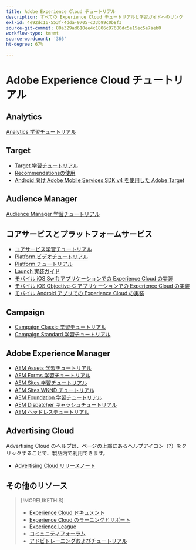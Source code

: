 ```yaml
---
title: Adobe Experience Cloud チュートリアル
description: すべての Experience Cloud チュートリアルと学習ガイドへのリンク
exl-id: 4e92dc16-553f-4dda-9705-c33b99c0b8f3
source-git-commit: 80a329ad610ee4c1806c97680dc5e15ec5e7aeb0
workflow-type: tm+mt
source-wordcount: '366'
ht-degree: 67%

---
```


# Adobe Experience Cloud チュートリアル

## Analytics

[Analytics 学習チュートリアル](https://experienceleague.adobe.com/docs/analytics-learn/tutorials/overview.html?lang=ja)

## Target

* [Target 学習チュートリアル](https://experienceleague.adobe.com/docs/target-learn/tutorials/overview.html?lang=en)
* [Recommendationsの使用](https://experienceleague.adobe.com/docs/target-learn/tutorials/recommendations/use-recommendations-offers.html)
* [Android 向け Adobe Mobile Services SDK v4 を使用した Adobe Target](https://experienceleague.adobe.com/docs/target-learn/tutorials/mobile/overview.html)

## Audience Manager

[Audience Manager 学習チュートリアル](https://experienceleague.adobe.com/docs/audience-manager-learn/tutorials/overview.html?lang=en)

## コアサービスとプラットフォームサービス

* [コアサービス学習チュートリアル](https://experienceleague.adobe.com/docs/core-services-learn/tutorials/overview.html?lang=en)
* [Platform ビデオチュートリアル](https://experienceleague.adobe.com/docs/platform-learn/tutorials/overview.html?lang=en)
* [Platform チュートリアル](https://experienceleague.adobe.com/docs/experience-platform/tutorials/home.html?lang=en)
* [Launch 実装ガイド](https://experienceleague.adobe.com/docs/core-services-learn/implementing-in-websites-with-launch/index.html?lang=en)
* [モバイル iOS Swift アプリケーションでの Experience Cloud の実装](https://experienceleague.adobe.com/docs/core-services-learn/implementing-in-mobile-ios-swift-apps-with-launch/index.html?lang=en)
* [モバイル iOS Objective-C アプリケーションでの Experience Cloud の実装](https://experienceleague.adobe.com/docs/core-services-learn/implementing-in-mobile-ios-objective-c-apps-with-launch/index.html?lang=en)
* [モバイル Android アプリでの Experience Cloud の実装](https://experienceleague.adobe.com/docs/core-services-learn/implementing-in-mobile-android-apps-with-launch/index.html?lang=en)

## Campaign

* [Campaign Classic 学習チュートリアル](https://experienceleague.adobe.com/docs/campaign-classic-learn/tutorials/overview.html?lang=en)
* [Campaign Standard 学習チュートリアル](https://experienceleague.adobe.com/docs/campaign-standard-learn/tutorials/overview.html?lang=en)

## Adobe Experience Manager

* [AEM Assets 学習チュートリアル](https://experienceleague.adobe.com/docs/experience-manager-learn/assets/overview.html?lang=en)
* [AEM Forms 学習チュートリアル](https://experienceleague.adobe.com/docs/experience-manager-learn/forms/overview.html?lang=en)
* [AEM Sites 学習チュートリアル](https://experienceleague.adobe.com/docs/experience-manager-learn/sites/overview.html?lang=en)
* [AEM Sites WKND チュートリアル](https://experienceleague.adobe.com/docs/experience-manager-learn/getting-started-wknd-tutorial-develop/overview.html?lang=en)
* [AEM Foundation 学習チュートリアル](https://experienceleague.adobe.com/docs/experience-manager-learn/assets/overview.html?lang=en)
* [AEM Dispatcher キャッシュチュートリアル](https://experienceleague.adobe.com/docs/experience-manager-learn/dispatcher-tutorial/overview.html?lang=en)
* [AEM ヘッドレスチュートリアル](https://experienceleague.adobe.com/docs/experience-manager-learn/getting-started-with-aem-headless/overview.html?lang=ja)

## Advertising Cloud

Advertising Cloud のヘルプは、ページの上部にあるヘルプアイコン（?）をクリックすることで、製品内で利用できます。

* [Advertising Cloud リリースノート](https://experienceleague.adobe.com/docs/release-notes/experience-cloud/current.html?lang=ja)

## その他のリソース

>[!MORELIKETHIS]
>
>* [Experience Cloud ドキュメント](https://experienceleague.adobe.com/docs/experience-cloud/user-guides/home.html?lang=en)
>* [Experience Cloud のラーニングとサポート](https://experienceleague.adobe.com/docs/?lang=ja)
>* [Experience League](https://experienceleague.adobe.com/?lang=ja)
>* [コミュニティフォーラム](https://forums.adobe.com/community/experience-cloud/)
>* [アドビトレーニングおよびチュートリアル](https://helpx.adobe.com/jp/learning.html?promoid=KAUDK)

